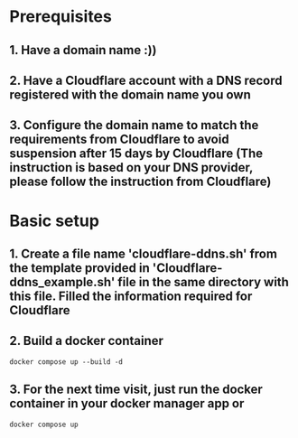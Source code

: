 # Prerequisites

## 1. Have a domain name :))

## 2. Have a Cloudflare account with a DNS record registered with the domain name you own

## 3. Configure the domain name to match the requirements from Cloudflare to avoid suspension after 15 days by Cloudflare (The instruction is based on your DNS provider, please follow the instruction from Cloudflare)

# Basic setup

## 1. Create a file name 'cloudflare-ddns.sh' from the template provided in 'Cloudflare-ddns_example.sh' file in the same directory with this file. Filled the information required for Cloudflare

## 2. Build a docker container

```
docker compose up --build -d
```

## 3. For the next time visit, just run the docker container in your docker manager app or

```
docker compose up
```

